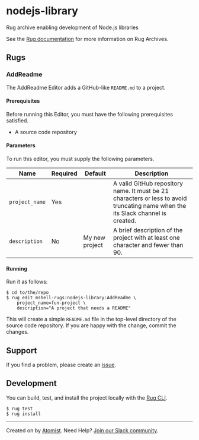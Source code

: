 # nodejs-library

Rug archive enabling development of Node.js libraries

See the [Rug documentation][rug] for more information on Rug Archives.

[rug]: http://docs.atomist.com/

## Rugs

### AddReadme

The AddReadme Editor adds a GitHub-like `README.md` to a project.

#### Prerequisites

Before running this Editor, you must have the following prerequisites
satisfied.

*   A source code repository

#### Parameters

To run this editor, you must supply the following parameters.

Name | Required | Default | Description
-----|----------|---------|------------
`project_name` | Yes | | A valid GitHub repository name.  It must be 21 characters or less to avoid truncating name when the its Slack channel is created.
`description` | No | My new project | A brief description of the project with at least one character and fewer than 90.

[semver]: http://semver.org

#### Running

Run it as follows:

```
$ cd to/the/repo
$ rug edit mshell-rugs:nodejs-library:AddReadme \
    project_name=fun-project \
    description="A project that needs a README"
```

This will create a simple `README.md` file in the top-level directory
of the source code repository.  If you are happy with the change,
commit the changes.

## Support

If you find a problem, please create an [issue][].

[issue]: https://github.com/mshell-rugs/nodejs-library/issues

## Development

You can build, test, and install the project locally with
the [Rug CLI][cli].

[cli]: https://github.com/atomist/rug-cli

```
$ rug test
$ rug install
```

---
Created on  by [Atomist][atomist].
Need Help? [Join our Slack community][slack].

[atomist]: https://www.atomist.com/
[slack]: https://join.atomist.com/
